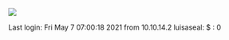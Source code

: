 ![](../../../Screenshots/Pasted%20image%2020210921201922.png)

Last login: Fri May 7 07:00:18 2021 from 10.10.14.2
luisaseal: $
: 0
